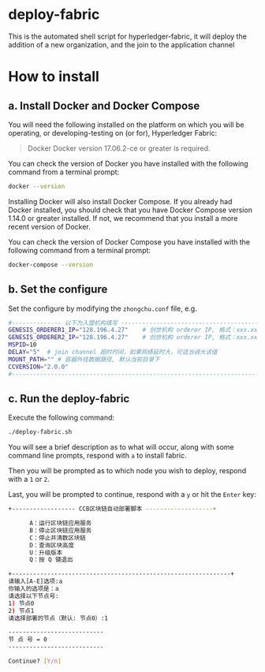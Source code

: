 # deploy-fabric
This is the automated shell script for hyperledger-fabric, it will deploy the addition of a new organization, and the join to the application channel



# How to install

## a. Install Docker and Docker Compose

You will need the following installed on the platform on which you will be operating, or developing-testing on (or for), Hyperledger Fabric:

> Docker Docker version 17.06.2-ce or greater is required.

You can check the version of Docker you have installed with the following command from a terminal prompt:

```sh
docker --version
```

Installing Docker will also install Docker Compose. If you already had Docker installed, you should check that you have Docker Compose version 1.14.0 or greater installed. If not, we recommend that you install a more recent version of Docker.

You can check the version of Docker Compose you have installed with the following command from a terminal prompt:

```sh
docker-compose --version
```

## b. Set the configure

Set the configure by modifying the `zhongchu.conf` file, e.g.

```sh
#-------------- 以下为入盟机构填写 -----------------------------------------
GENESIS_ORDERER1_IP="128.196.4.27"    # 创世机构 orderer IP, 格式：xxx.xxx.xxx.xxx
GENESIS_ORDERER2_IP="128.196.4.27"    # 创世机构 orderer IP, 格式：xxx.xxx.xxx.xxx
MSPID=10
DELAY="5"  # join channel 超时时间，如果网络延时大，可适当调大该值
MOUNT_PATH="" # 容器外挂数据路径, 默认当前目录下
CCVERSION="2.0.0"
#----------------------------------------------------------------------------------------------------- 
```

## c. Run the deploy-fabric

Execute the following command:

```sh
./deploy-fabric.sh
```

You will see a brief description as to what will occur, along with some command line prompts, respond with `a` to install fabric. 

Then you will be prompted as to which node you wish to deploy, respond with a `1` or `2`.

Last, you will be prompted to continue, respond with a `y` or hit the `Enter` key:

```sh
+------------------ CCB区块链自动部署脚本 -------------------+

      A：运行区块链应用服务
      B：停止区块链应用服务
      C：停止并清数区块链
      D：查询区块高度
      U：升级版本
      Q：按 Q 键退出

+--------------------------------------------------------------+
请输入[A-E]选项:a
你输入的选项是：a
请选择以下节点号:
1) 节点0
2) 节点1
请选择部署的节点（默认: 节点0）:1

---------------------------
节 点 号 = 0
---------------------------

Continue? [Y/n] 
```
